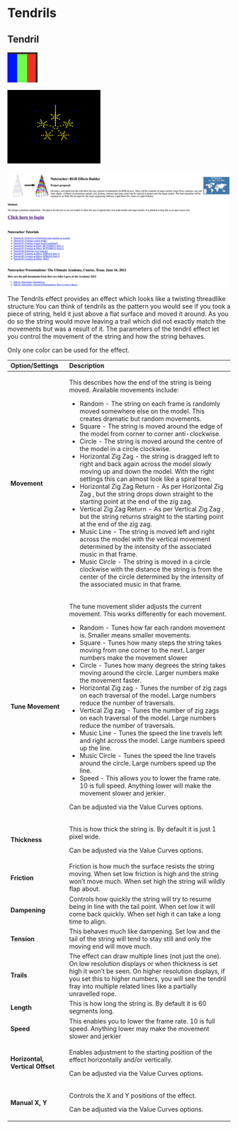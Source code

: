 # Tendrils

## Tendril

![Icon](../../.gitbook/assets/image%20%28102%29.png)

![Sequencer Grid](../../.gitbook/assets/image%20%28209%29.png)

![](../../.gitbook/assets/image%20%2856%29.png)

The Tendrils effect provides an effect which looks like a twisting threadlike structure.You can think of tendrils as the pattern you would see if you took a piece of string, held it just above a flat surface and moved it around. As you do so the string would move leaving a trail which did not exactly match the movements but was a result of it. The parameters of the tendril effect let you control the movement of the string and how the string behaves.

Only one color can be used for the effect.

<table>
  <thead>
    <tr>
      <th style="text-align:left">Option/Settings</th>
      <th style="text-align:left">Description</th>
    </tr>
  </thead>
  <tbody>
    <tr>
      <td style="text-align:left"><b>Movement</b>
      </td>
      <td style="text-align:left">
        <p>This describes how the end of the string is being moved. Available movements
          include:</p>
        <ul>
          <li>Random - The string on each frame is randomly moved somewhere else on
            the model. This creates dramatic but random movements.</li>
          <li>Square - The string is moved around the edge of the model from corner
            to corner anti-clockwise.</li>
          <li>Circle - The string is moved around the centre of the model in a circle
            clockwise.</li>
          <li>Horizontal Zig Zag - the string is dragged left to right and back again
            across the model slowly moving up and down the model. With the right settings
            this can almost look like a spiral tree.</li>
          <li>Horizontal Zig Zag Return - As per Horizontal Zig Zag , but the string
            drops down straight to the starting point at the end of the zig zag.</li>
          <li>Vertical Zig Zag Return - As per Vertical Zig Zag , but the string returns
            straight to the starting point at the end of the zig zag.</li>
          <li>Music Line - The string is moved left and right across the model with
            the vertical movement determined by the intensity of the associated music
            in that frame.</li>
          <li>Music Circle - The string is moved in a circle clockwise with the distance
            the string is from the center of the circle determined by the intensity
            of the associated music in that frame.</li>
        </ul>
      </td>
    </tr>
    <tr>
      <td style="text-align:left"><b>Tune Movement</b>
      </td>
      <td style="text-align:left">
        <p>The tune movement slider adjusts the current movement. This works differently
          for each movement.</p>
        <ul>
          <li>Random - Tunes how far each random movement is. Smaller means smaller
            movements.</li>
          <li>Square - Tunes how many steps the string takes moving from one corner
            to the next. Larger numbers make the movement slower</li>
          <li>Circle - Tunes how many degrees the string takes moving around the circle.
            Larger numbers make the movement faster.</li>
          <li>Horizontal Zig zag - Tunes the number of zig zags on each traversal of
            the model. Large numbers reduce the number of traversals.</li>
          <li>Vertical Zig zag - Tunes the number of zig zags on each traversal of the
            model. Large numbers reduce the number of traversals.</li>
          <li>Music Line - Tunes the speed the line travels left and right across the
            model. Large numbers speed up the line.</li>
          <li>Music Circle - Tunes the speed the line travels around the circle. Large
            numbers speed up the line.</li>
          <li>Speed - This allows you to lower the frame rate. 10 is full speed. Anything
            lower will make the movement slower and jerkier.</li>
        </ul>
        <p>Can be adjusted via the Value Curves options.</p>
      </td>
    </tr>
    <tr>
      <td style="text-align:left"><b>Thickness</b>
      </td>
      <td style="text-align:left">
        <p>This is how thick the string is. By default it is just 1 pixel wide.</p>
        <p>Can be adjusted via the Value Curves options.</p>
      </td>
    </tr>
    <tr>
      <td style="text-align:left"><b>Friction</b>
      </td>
      <td style="text-align:left">Friction is how much the surface resists the string moving. When set low
        friction is high and the string won&#x2019;t move much. When set high the
        string will wildly flap about.</td>
    </tr>
    <tr>
      <td style="text-align:left"><b>Dampening</b>
      </td>
      <td style="text-align:left">Controls how quickly the string will try to resume being in line with
        the tail point. When set low it will come back quickly. When set high it
        can take a long time to align.</td>
    </tr>
    <tr>
      <td style="text-align:left"><b>Tension</b>
      </td>
      <td style="text-align:left">This behaves much like dampening. Set low and the tail of the string will
        tend to stay still and only the moving end will move much.</td>
    </tr>
    <tr>
      <td style="text-align:left"><b>Trails</b>
      </td>
      <td style="text-align:left">The effect can draw multiple lines (not just the one). On low resolution
        displays or when thickness is set high it won&#x2019;t be seen. On higher
        resolution displays, if you set this to higher numbers, you will see the
        tendril fray into multiple related lines like a partially unravelled rope.</td>
    </tr>
    <tr>
      <td style="text-align:left"><b>Length</b>
      </td>
      <td style="text-align:left">This is how long the string is. By default it is 60 segments long.</td>
    </tr>
    <tr>
      <td style="text-align:left"><b>Speed</b>
      </td>
      <td style="text-align:left">This enables you to lower the frame rate. 10 is full speed. Anything lower
        may make the movement slower and jerkier</td>
    </tr>
    <tr>
      <td style="text-align:left"><b>Horizontal, Vertical Offset</b>
      </td>
      <td style="text-align:left">
        <p>Enables adjustment to the starting position of the effect horizontally
          and/or vertically.</p>
        <p>Can be adjusted via the Value Curves options.</p>
      </td>
    </tr>
    <tr>
      <td style="text-align:left"><b>Manual X, Y</b>
      </td>
      <td style="text-align:left">
        <p>Controls the X and Y positions of the effect.</p>
        <p>Can be adjusted via the Value Curves options.</p>
      </td>
    </tr>
  </tbody>
</table>